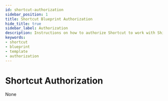 ```yaml
---
id: shortcut-authorization
sidebar_position: 1
title: Shortcut Blueprint Authorization
hide_title: true
sidebar_label: Authorization
description: Instructions on how to authorize Shortcut to work with Shipyard's low-code Shortcut templates.
keywords:
- shortcut
- blueprint
- template
- authorization
---
```


# Shortcut Authorization
None
